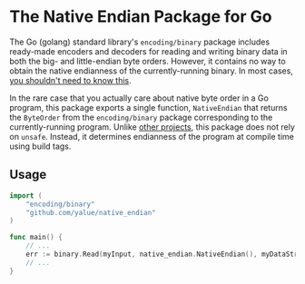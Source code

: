 The Native Endian Package for Go
================================

The Go (golang) standard library's `encoding/binary` package includes
ready-made encoders and decoders for reading and writing binary data in both
the big- and little-endian byte orders.  However, it contains no way to obtain
the native endianness of the currently-running binary.  In most cases,
[you shouldn't need to know this](https://commandcenter.blogspot.com/2012/04/byte-order-fallacy.html).

In the rare case that you actually care about native byte order in a Go
program, this package exports a single function, `NativeEndian` that returns
the `ByteOrder` from the `encoding/binary` package corresponding to the
currently-running program.  Unlike [other projects](https://github.com/koneu/natend),
this package does not rely on `unsafe`. Instead, it determines endianness of
the program at compile time using build tags.

Usage
-----

```Go
import (
	"encoding/binary"
	"github.com/yalue/native_endian"
)

func main() {
	// ...
	err := binary.Read(myInput, native_endian.NativeEndian(), myDataStructure)
	// ...
}
```

